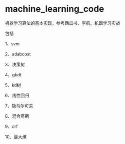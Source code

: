 # machine_learning_code

机器学习算法的基本实现，参考西瓜书、李航、机器学习实战

包括

1、svm

2、adaboost

3、决策树

4、gbdt

5、kd树

6、线性回归

7、隐马尔可夫

8、混合高斯

9、crf

10、最大熵
